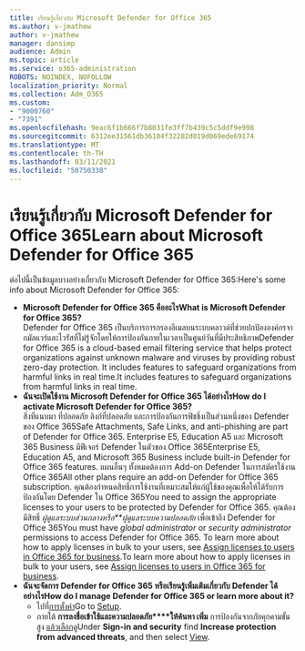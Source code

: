 ```yaml
---
title: เรียนรู้เกี่ยวกับ Microsoft Defender for Office 365
ms.author: v-jmathew
author: v-jmathew
manager: dansimp
audience: Admin
ms.topic: article
ms.service: o365-administration
ROBOTS: NOINDEX, NOFOLLOW
localization_priority: Normal
ms.collection: Adm_O365
ms.custom:
- "9000760"
- "7391"
ms.openlocfilehash: 9eac6f1b666f7b8031fe3ff7b439c5c5ddf9e998
ms.sourcegitcommit: 6312ee31561db36104f32282d019d069ede69174
ms.translationtype: MT
ms.contentlocale: th-TH
ms.lasthandoff: 03/11/2021
ms.locfileid: "50750338"
---
```

# <a name="learn-about-microsoft-defender-for-office-365"></a><span data-ttu-id="86ad9-102">เรียนรู้เกี่ยวกับ Microsoft Defender for Office 365</span><span class="sxs-lookup"><span data-stu-id="86ad9-102">Learn about Microsoft Defender for Office 365</span></span>

<span data-ttu-id="86ad9-103">ต่อไปนี้เป็นข้อมูลบางอย่างเกี่ยวกับ Microsoft Defender for Office 365:</span><span class="sxs-lookup"><span data-stu-id="86ad9-103">Here's some info about Microsoft Defender for Office 365:</span></span>

- <span data-ttu-id="86ad9-104">**Microsoft Defender for Office 365 คืออะไร**</span><span class="sxs-lookup"><span data-stu-id="86ad9-104">**What is Microsoft Defender for Office 365?**</span></span>  
    <span data-ttu-id="86ad9-105">Defender for Office 365 เป็นบริการการกรองอีเมลบนระบบคลาวด์ที่ช่วยปกป้ององค์กรจากมัลแวร์และไวรัสที่ไม่รู้จักโดยให้การป้องกันภายในเวลาเป็นศูนย์วันที่มีประสิทธิภาพ</span><span class="sxs-lookup"><span data-stu-id="86ad9-105">Defender for Office 365 is a cloud-based email filtering service that helps protect organizations against unknown malware and viruses by providing robust zero-day protection.</span></span> <span data-ttu-id="86ad9-106">It includes features to safeguard organizations from harmful links in real time.</span><span class="sxs-lookup"><span data-stu-id="86ad9-106">It includes features to safeguard organizations from harmful links in real time.</span></span>
- <span data-ttu-id="86ad9-107">**ฉันจะเปิดใช้งาน Microsoft Defender for Office 365 ได้อย่างไร**</span><span class="sxs-lookup"><span data-stu-id="86ad9-107">**How do I activate Microsoft Defender for Office 365?**</span></span>  
    <span data-ttu-id="86ad9-108">สิ่งที่แนบมา ที่ปลอดภัย ลิงก์ที่ปลอดภัย และการป้องกันการฟิชชิ่งเป็นส่วนหนึ่งของ Defender ของ Office 365</span><span class="sxs-lookup"><span data-stu-id="86ad9-108">Safe Attachments, Safe Links, and anti-phishing are part of Defender for Office 365.</span></span> <span data-ttu-id="86ad9-109">Enterprise E5, Education A5 และ Microsoft 365 Business มีฟีเจอร์ Defender ในตัวของ Office 365</span><span class="sxs-lookup"><span data-stu-id="86ad9-109">Enterprise E5, Education A5, and Microsoft 365 Business include built-in Defender for Office 365 features.</span></span> <span data-ttu-id="86ad9-110">แผนอื่นๆ ทั้งหมดต้องการ Add-on Defender ในการสมัครใช้งาน Office 365</span><span class="sxs-lookup"><span data-stu-id="86ad9-110">All other plans require an add-on Defender for Office 365 subscription.</span></span> <span data-ttu-id="86ad9-111">คุณต้องกําหนดสิทธิ์การใช้งานที่เหมาะสมให้แก่ผู้ใช้ของคุณเพื่อให้ได้รับการป้องกันโดย Defender ใน Office 365</span><span class="sxs-lookup"><span data-stu-id="86ad9-111">You need to assign the appropriate licenses to your users to be protected by Defender for Office 365.</span></span> <span data-ttu-id="86ad9-112">คุณต้องมีสิทธิ์ *ผู้ดูแลระบบส่วนกลางหรือ\*\*ผู้ดูแลระบบความปลอดภัย* เพื่อเข้าถึง Defender for Office 365</span><span class="sxs-lookup"><span data-stu-id="86ad9-112">You must have *global administrator* or *security administrator* permissions to access Defender for Office 365.</span></span> <span data-ttu-id="86ad9-113">To learn more about how to apply licenses in bulk to your users, see [Assign licenses to users in Office 365 for business](https://go.microsoft.com/fwlink/?linkid=2093435).</span><span class="sxs-lookup"><span data-stu-id="86ad9-113">To learn more about how to apply licenses in bulk to your users, see [Assign licenses to users in Office 365 for business](https://go.microsoft.com/fwlink/?linkid=2093435).</span></span>
- <span data-ttu-id="86ad9-114">**ฉันจะจัดการ Defender for Office 365 หรือเรียนรู้เพิ่มเติมเกี่ยวกับ Defender ได้อย่างไร**</span><span class="sxs-lookup"><span data-stu-id="86ad9-114">**How do I manage Defender for Office 365 or learn more about it?**</span></span>  
  - <span data-ttu-id="86ad9-115">ไปที่[การตั้งค่า](https://go.microsoft.com/fwlink/p/?linkid=2075721)</span><span class="sxs-lookup"><span data-stu-id="86ad9-115">Go to [Setup](https://go.microsoft.com/fwlink/p/?linkid=2075721).</span></span>  
  - <span data-ttu-id="86ad9-116">ภายใต้ **การลงชื่อเข้าใช้และความปลอดภัย\*\*\*\*ให้ค้นหา เพิ่ม** การป้องกันจากภัยคุกคามขั้นสูง [แล้วเลือก](https://go.microsoft.com/fwlink/?linkid=2109302)ดู</span><span class="sxs-lookup"><span data-stu-id="86ad9-116">Under **Sign-in and security** find **Increase protection from advanced threats**, and then select [View](https://go.microsoft.com/fwlink/?linkid=2109302).</span></span>
